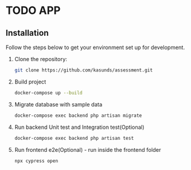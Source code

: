 # TODO APP


## Installation

Follow the steps below to get your environment set up for development.

1. Clone the repository:
   ```bash
   git clone https://github.com/kasunds/assessment.git

2. Build project
   ```bash  
   docker-compose up --build

3. Migrate database with sample data
   ```bash  
   docker-compose exec backend php artisan migrate

4. Run backend Unit test and Integration test(Optional)
   ```bash  
   docker-compose exec backend php artisan test

5. Run frontend e2e(Optional) - run inside the frontend folder
   ```bash  
   npx cypress open

